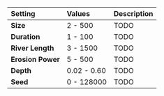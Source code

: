 | Setting           | Values      | Description |
| :---------------- | :---------- | :---------- |
| **Size**          | 2 - 500     | TODO        |
| **Duration**      | 1 - 100     | TODO        |
| **River Length**  | 3 - 1500    | TODO        |
| **Erosion Power** | 5 - 500     | TODO        |
| **Depth**         | 0.02 - 0.60 | TODO        |
| **Seed**          | 0 - 128000  | TODO        |






<!--examples-->
